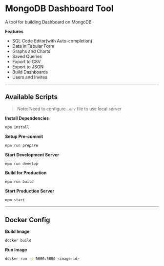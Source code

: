 # MongoDB Dashboard Tool

A tool for building Dashboard on MongoDB

**Features**

- SQL Code Editor(with Auto-completion)
- Data in Tabular Form
- Graphs and Charts
- Saved Queries
- Export to CSV
- Export to JSON
- Build Dashboards
- Users and Invites

---

## Available Scripts

> Note: Need to configure `.env` file to use local server

**Install Dependencies**

```bash
npm install
```

**Setup Pre-commit**

```bash
npm run prepare
```

**Start Development Server**

```bash
npm run develop
```

**Build for Production**

```bash
npm run build
```

**Start Production Server**

```bash
npm start
```

---

## Docker Config

**Build Image**

```bash
docker build
```

**Run Image**

```bash
docker run -p 5000:5000 <image-id>
```
